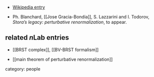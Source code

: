 
* [Wikipedia entry](https://en.wikipedia.org/wiki/Raymond_Stora)

* Ph. Blanchard, [[Jose Gracia-Bondia]], S. Lazzarini and I. Todorov, _Stora’s legacy: perturbative renormalization_, to appear.

## related $n$Lab entries

* [[BRST complex]], [[BV-BRST formalism]]

* [[main theorem of perturbative renormalization]]

category: people